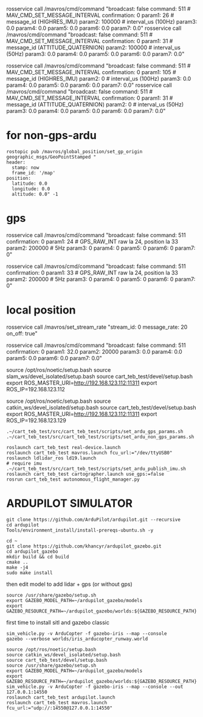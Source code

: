 rosservice call /mavros/cmd/command "broadcast: false
command: 511 # MAV_CMD_SET_MESSAGE_INTERVAL
confirmation: 0
param1: 26 # message_id (HIGHRES_IMU)
param2: 100000 # interval_us (100Hz)
param3: 0.0
param4: 0.0
param5: 0.0
param6: 0.0
param7: 0.0"
rosservice call /mavros/cmd/command "broadcast: false
command: 511 # MAV_CMD_SET_MESSAGE_INTERVAL
confirmation: 0
param1: 31 # message_id (ATTITUDE_QUATERNION)
param2: 100000 # interval_us (50Hz)
param3: 0.0
param4: 0.0
param5: 0.0
param6: 0.0
param7: 0.0"

rosservice call /mavros/cmd/command "broadcast: false
command: 511 # MAV_CMD_SET_MESSAGE_INTERVAL
confirmation: 0
param1: 105 # message_id (HIGHRES_IMU)
param2: 0 # interval_us (100Hz)
param3: 0.0
param4: 0.0
param5: 0.0
param6: 0.0
param7: 0.0"
rosservice call /mavros/cmd/command "broadcast: false
command: 511 # MAV_CMD_SET_MESSAGE_INTERVAL
confirmation: 0
param1: 31 # message_id (ATTITUDE_QUATERNION)
param2: 0 # interval_us (50Hz)
param3: 0.0
param4: 0.0
param5: 0.0
param6: 0.0
param7: 0.0"

# for non-gps-ardu

```
rostopic pub /mavros/global_position/set_gp_origin geographic_msgs/GeoPointStamped "
header:
  stamp: now
  frame_id: '/map'
position:
  latitude: 0.0
  longitude: 0.0
  altitude: 0.0" -1
```

# gps

rosservice call /mavros/cmd/command "broadcast: false
command: 511
confirmation: 0
param1: 24 # GPS_RAW_INT raw la 24, position la 33
param2: 200000 # 5Hz
param3: 0
param4: 0
param5: 0
param6: 0
param7: 0"

rosservice call /mavros/cmd/command "broadcast: false
command: 511
confirmation: 0
param1: 33 # GPS_RAW_INT raw la 24, position la 33
param2: 200000 # 5Hz
param3: 0
param4: 0
param5: 0
param6: 0
param7: 0"

# local position

rosservice call /mavros/set_stream_rate "stream_id: 0
message_rate: 20
on_off: true"

rosservice call /mavros/cmd/command "broadcast: false
command: 511
confirmation: 0
param1: 32.0
param2: 20000
param3: 0.0
param4: 0.0
param5: 0.0
param6: 0.0
param7: 0.0"

source /opt/ros/noetic/setup.bash
source slam_ws/devel_isolated/setup.bash
source cart_teb_test/devel/setup.bash
export ROS_MASTER_URI=http://192.168.123.112:11311
export ROS_IP=192.168.123.112

source /opt/ros/noetic/setup.bash
source catkin_ws/devel_isolated/setup.bash
source cart_teb_test/devel/setup.bash
export ROS_MASTER_URI=http://192.168.123.112:11311
export ROS_IP=192.168.123.129

```
.~/cart_teb_test/src/cart_teb_test/scripts/set_ardu_gps_params.sh
.~/cart_teb_test/src/cart_teb_test/scripts/set_ardu_non_gps_params.sh

roslaunch cart_teb_test real-device.launch
roslaunch cart_teb_test mavros.launch fcu_url:="/dev/ttyUSB0"
roslaunch ldlidar_ros ld19.launch
# require imu
.~/cart_teb_test/src/cart_teb_test/scripts/set_ardu_publish_imu.sh
roslaunch cart_teb_test cartographer.launch use_gps:=false
rosrun cart_teb_test autonomous_flight_manager.py
```

# ARDUPILOT SIMULATOR

```
git clone https://github.com/ArduPilot/ardupilot.git --recursive
cd ardupilot
Tools/environment_install/install-prereqs-ubuntu.sh -y

cd ~
git clone https://github.com/khancyr/ardupilot_gazebo.git
cd ardupilot_gazebo
mkdir build && cd build
cmake ..
make -j4
sudo make install
```

then edit model to add lidar + gps (or without gps)

```
source /usr/share/gazebo/setup.sh
export GAZEBO_MODEL_PATH=~/ardupilot_gazebo/models
export GAZEBO_RESOURCE_PATH=~/ardupilot_gazebo/worlds:${GAZEBO_RESOURCE_PATH}
```

first time to install sitl and gazebo classic

```
sim_vehicle.py -v ArduCopter -f gazebo-iris --map --console
gazebo --verbose worlds/iris_arducopter_runway.world
```

```
source /opt/ros/noetic/setup.bash
source catkin_ws/devel_isolated/setup.bash
source cart_teb_test/devel/setup.bash
source /usr/share/gazebo/setup.sh
export GAZEBO_MODEL_PATH=~/ardupilot_gazebo/models
export GAZEBO_RESOURCE_PATH=~/ardupilot_gazebo/worlds:${GAZEBO_RESOURCE_PATH}
sim_vehicle.py -v ArduCopter -f gazebo-iris --map --console --out 127.0.0.1:14550
roslaunch cart_teb_test ardupilot.launch
roslaunch cart_teb_test mavros.launch fcu_url:="udp://:14550@127.0.0.1:14550"
```
